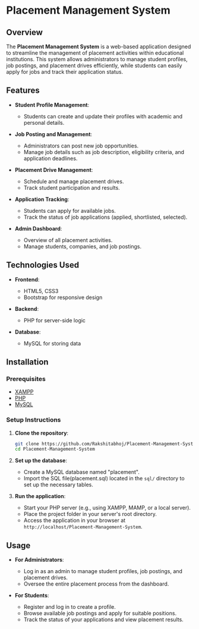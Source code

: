 # Placement Management System

## Overview

The **Placement Management System** is a web-based application designed to streamline the management of placement activities within educational institutions. This system allows administrators to manage student profiles, job postings, and placement drives efficiently, while students can easily apply for jobs and track their application status.

## Features

- **Student Profile Management**:
  - Students can create and update their profiles with academic and personal details.
    
- **Job Posting and Management**:
  - Administrators can post new job opportunities.
  - Manage job details such as job description, eligibility criteria, and application deadlines.

- **Placement Drive Management**:
  - Schedule and manage placement drives.
  - Track student participation and results.

- **Application Tracking**:
  - Students can apply for available jobs.
  - Track the status of job applications (applied, shortlisted, selected).

- **Admin Dashboard**:
  - Overview of all placement activities.
  - Manage students, companies, and job postings.

## Technologies Used

- **Frontend**:
  - HTML5, CSS3
  - Bootstrap for responsive design

- **Backend**:
  - PHP for server-side logic

- **Database**:
  - MySQL for storing data

## Installation

### Prerequisites

- [XAMPP](https://www.apachefriends.org/index.html)
- [PHP](https://www.php.net/downloads)
- [MySQL](https://dev.mysql.com/downloads/mysql/)

### Setup Instructions

1. **Clone the repository**:
    ```bash
    git clone https://github.com/Rakshitabhoj/Placement-Management-System.git
    cd Placement-Management-System
    ```

2. **Set up the database**:
    - Create a MySQL database named "placement".
    - Import the SQL file(placement.sql) located in the `sql/` directory to set up the necessary tables.

3. **Run the application**:
    - Start your PHP server (e.g., using XAMPP, MAMP, or a local server).
    - Place the project folder in your server's root directory.
    - Access the application in your browser at `http://localhost/Placement-Management-System`.

## Usage

- **For Administrators**:
  - Log in as an admin to manage student profiles, job postings, and placement drives.
  - Oversee the entire placement process from the dashboard.

- **For Students**:
  - Register and log in to create a profile.
  - Browse available job postings and apply for suitable positions.
  - Track the status of your applications and view placement results.
